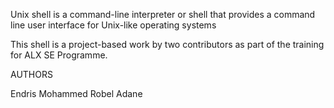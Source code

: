 Unix shell is a command-line interpreter or shell that provides a command line user interface for Unix-like operating systems

This shell is a project-based work by two contributors as part of the training for ALX SE Programme.

AUTHORS

Endris Mohammed
Robel Adane
